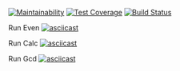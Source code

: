 [![Maintainability](https://api.codeclimate.com/v1/badges/fb188b5b1a0b0a8bf449/maintainability)](https://codeclimate.com/github/turchinskki/project-lvl1-s364/maintainability)
[![Test Coverage](https://api.codeclimate.com/v1/badges/fb188b5b1a0b0a8bf449/test_coverage)](https://codeclimate.com/github/turchinskki/project-lvl1-s364/test_coverage)
 [![Build Status](https://travis-ci.org/turchinskki/project-lvl1-s364.svg?branch=master)](https://travis-ci.org/turchinskki/project-lvl1-s364)
  
 Run Even
[![asciicast](https://asciinema.org/a/Tz5w9Puao1Mq0AA3We0vfo4s6.png)](https://asciinema.org/a/Tz5w9Puao1Mq0AA3We0vfo4s6)
 
 Run Calc 
[![asciicast](https://asciinema.org/a/Uqh173db3CYWU4HlwquBwXy6S.png)](https://asciinema.org/a/Uqh173db3CYWU4HlwquBwXy6S)
 
 Run Gcd
 [![asciicast](https://asciinema.org/a/8wZSoCAQzmN0YZVo8zg9oriek.png)](https://asciinema.org/a/8wZSoCAQzmN0YZVo8zg9oriek)
 

